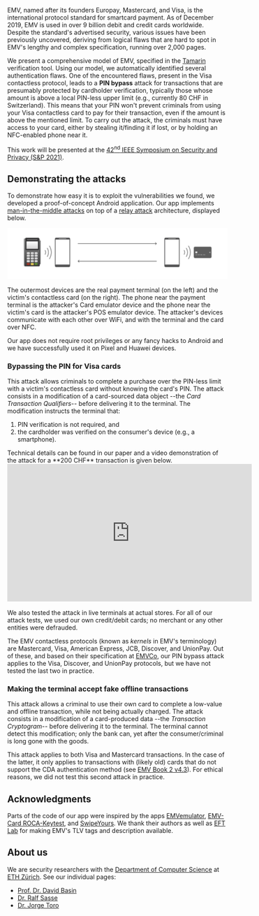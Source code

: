 
EMV, named after its founders Europay, Mastercard, and Visa, is the international protocol standard for smartcard payment. As of December 2019, EMV is used in over 9 billion debit and credit cards worldwide. Despite the standard's advertised security, various issues have been previously uncovered, deriving from logical flaws that are hard to spot in EMV's lengthy and complex specification, running over 2,000 pages.

We present a comprehensive model of EMV, specified in the [Tamarin](https://tamarin-prover.github.io/) verification tool. Using our model, we automatically identified several authentication flaws. One of the encountered flaws, present in the Visa contactless protocol, leads to a **PIN bypass** attack for transactions that are presumably protected by cardholder verification, typically those whose amount is above a local PIN-less upper limit (e.g., currently 80 CHF in Switzerland). This means that your PIN won't prevent criminals from using your Visa contactless card to pay for their transaction, even if the amount is above the mentioned limit. To carry out the attack, the criminals must have access to your card, either by stealing it/finding it if lost, or by holding an NFC-enabled phone near it.

This work will be presented at the [42<sup>nd</sup> IEEE Symposium on
Security and Privacy (S&P 2021)](https://www.ieee-security.org/TC/SP2021/index.html).

## Demonstrating the attacks

To demonstrate how easy it is to exploit the vulnerabilities we found, we developed a proof-of-concept Android application. Our app implements [man-in-the-middle attacks](https://en.wikipedia.org/wiki/Man-in-the-middle_attack) on top of a [relay attack](https://en.wikipedia.org/wiki/Relay_attack) architecture, displayed below.

![Image](relay_attack.png "Relay attack")

The outermost devices are the real payment terminal (on the left) and the victim's contactless card (on the right). The phone near the payment terminal is the attacker's Card emulator device and the phone near the victim's card is the attacker's POS emulator device. The attacker's devices communicate with each other over WiFi, and with the terminal and the card over NFC.

Our app does not require root privileges or any fancy hacks to Android and we have successfully used it on Pixel and Huawei devices.

### Bypassing the PIN for Visa cards

This attack allows criminals to complete a purchase over the PIN-less limit with a victim's contactless card without knowing the card's PIN. The attack consists in a modification of a card-sourced data object --the *Card Transaction Qualifiers*-- before delivering it to the terminal. The modification instructs the terminal that:
1. PIN verification is not required, and
1. the cardholder was verified on the consumer's device (e.g., a smartphone).

<!--The modified CTQ escapes detection because this data object is ***not*** authenticated by the card. -->Technical details can be found in our paper and a video demonstration of the attack for a **200 CHF** transaction is given below.

<div style=" margin: auto; width: 560px;">
<iframe width="560" height="315" src="https://www.youtube-nocookie.com/embed/JyUsMLxCCt8" frameborder="0" allow="accelerometer; autoplay; encrypted-media; gyroscope; picture-in-picture" allowfullscreen></iframe>
</div>

We also tested the attack in live terminals at actual stores. For all of our attack tests, we used our own credit/debit cards; no merchant or any other entities were defrauded.

The EMV contactless protocols (known as *kernels* in EMV's terminology) are Mastercard, Visa, American Express, JCB, Discover, and UnionPay. Out of these, and based on their specification at [EMVCo](https://www.emvco.com/), our PIN bypass attack applies to the Visa, Discover, and UnionPay protocols, but we have not tested the last two in practice.

### Making the terminal accept fake offline transactions

This attack allows a criminal to use their own card to complete a low-value and offline transaction, while not being actually charged. The attack consists in a modification of a card-produced data --the *Transaction Cryptogram*-- before delivering it to the terminal. The terminal cannot detect this modification; only the bank can, yet after the consumer/criminal is long gone with the goods.

This attack applies to both Visa and Mastercard transactions. In the case of the latter, it only applies to transactions with (likely old) cards that do not support the CDA authentication method (see [EMV Book 2 v4.3](https://www.emvco.com/wp-content/uploads/documents/EMV_v4.3_Book_2_Security_and_Key_Management_20120607061923900.pdf)). For ethical reasons, we did not test this second attack in practice.

<!--
## Related work

There exist other (practical) works out there that implement relay as well as other other NFC-related attacks on contactless payment systems. Some of them are:

* [NFCGate](https://github.com/nfcgate): an Android app meant to capture, analyze, or modify NFC traffic. A usage of the app will be presented at [WOOT'20](https://www.usenix.org/conference/woot20/presentation/klee). The app requires root privileges and [Xposed](https://repo.xposed.info/) framework.
* [First contact](https://i.blackhat.com/eu-19/Wednesday/eu-19-Galloway-First-Contact-Vulnerabilities-In-Contactless-Payments-wp.pdf): presented at [Black Hat Europe 2019](https://www.blackhat.com/eu-19/), implements a PIN bypass on Visa cards very similar to ours. The main difference between their attack and ours is that their attack requires also a modification of a terminal-source data object --the *Terminal Transaction Qualifiers*-- before delivering it to the card. Another difference is on implementation: their prototype uses wired Raspberry Pi boards while ours is an innocent-looking phone app that aligns with the current trend of people paying with the phones.
* [Man-in-the-NFC](https://www.slideshare.net/codeblue_jp/man-in-the-nfc-by-haoqi-shan-and-qing-yang): presented at [Defcon 25](https://www.defcon.org/html/defcon-25/dc-25-index.html), implements a relay attack that uses two Software Defined Radio (SDR) boards.
* [EMVemulator](https://github.com/MatusKysel/EMVemulator): implements [Roland and Langer's attack](https://www.usenix.org/conference/woot13/workshop-program/presentation/roland) which combines pre-play and downgrade.
* [NFC Hacking: the easy way](https://www.xinmeow.com/wp-content/uploads/2018/01/DEFCON-20-Lee-NFC-Hacking.pdf): presented at [Defcon 20](https://www.defcon.org/html/defcon-20/dc-20-index.html), uses [NFCProxy](https://sourceforge.net/p/nfcproxy/wiki/Home/) to implement relay using Android phones.
-->

## Acknowledgments

Parts of the code of our app were inspired by the apps [EMVemulator](https://github.com/MatusKysel/EMVemulator), [EMV-Card ROCA-Keytest](https://github.com/johnzweng/android-emv-key-test), and [SwipeYours](https://github.com/dimalinux/SwipeYours). We thank their authors as well as [EFT Lab](https://www.eftlab.com/knowledge-base/145-emv-nfc-tags/) for making EMV's TLV tags and description available.

## About us

We are security researchers with the [Department of Computer Science](http://www.inf.ethz.ch/) at [ETH Zürich](https://www.ethz.ch/en). See our individual pages:
* [Prof. Dr. David Basin](https://people.inf.ethz.ch/basin/)
* [Dr. Ralf Sasse](https://people.inf.ethz.ch/rsasse/)
* [Dr. Jorge Toro](https://jorgetp.github.io)
